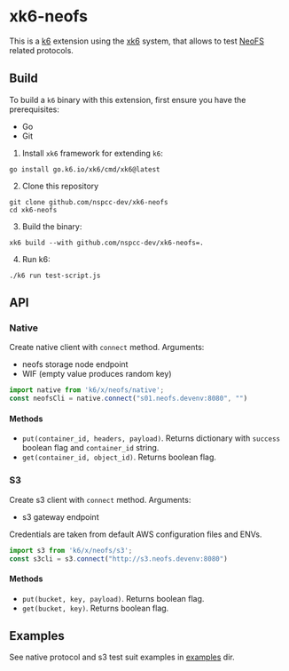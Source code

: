 # xk6-neofs

This is a [k6](https://go.k6.io/k6) extension using the 
[xk6](https://github.com/k6io/xk6) system, that allows to test 
[NeoFS](https://github.com/nspcc-dev/neofs-node) related protocols.

## Build

To build a `k6` binary with this extension, first ensure you have the prerequisites:

- Go
- Git

1. Install `xk6` framework for extending `k6`:
```shell
go install go.k6.io/xk6/cmd/xk6@latest
```

2. Clone this repository
```shell
git clone github.com/nspcc-dev/xk6-neofs
cd xk6-neofs
```

3. Build the binary:
```shell
xk6 build --with github.com/nspcc-dev/xk6-neofs=.
```

4. Run k6:
```shell
./k6 run test-script.js
```

## API

### Native

Create native client with `connect` method. Arguments:
- neofs storage node endpoint
- WIF (empty value produces random key)

```js
import native from 'k6/x/neofs/native';
const neofsCli = native.connect("s01.neofs.devenv:8080", "")
```

#### Methods
- `put(container_id, headers, payload)`. Returns dictionary with `success` 
  boolean flag and `container_id` string.
- `get(container_id, object_id)`. Returns boolean flag.

### S3

Create s3 client with `connect` method. Arguments:
- s3 gateway endpoint

Credentials are taken from default AWS configuration files and ENVs.

```js
import s3 from 'k6/x/neofs/s3';
const s3cli = s3.connect("http://s3.neofs.devenv:8080")
```

#### Methods
- `put(bucket, key, payload)`. Returns boolean flag.
- `get(bucket, key)`. Returns boolean flag.

## Examples

See native protocol and s3 test suit examples in [examples](./examples) dir.